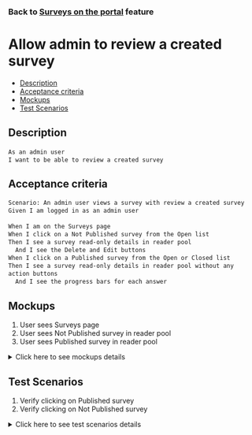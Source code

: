 ### Back to [Surveys on the portal](../../) feature

# Allow admin to review a created survey

- [Description](#description)
- [Acceptance criteria](#acceptance-criteria)
- [Mockups](#mockups)
- [Test Scenarios](#test-scenarios)

## Description

    As an admin user
    I want to be able to review a created survey

## Acceptance criteria

    Scenario: An admin user views a survey with review a created survey
    Given I am logged in as an admin user

    When I am on the Surveys page
    When I click on a Not Published survey from the Open list
    Then I see a survey read-only details in reader pool
      And I see the Delete and Edit buttons
    When I click on a Published survey from the Open or Closed list
    Then I see a survey read-only details in reader pool without any action buttons
      And I see the progress bars for each answer

## Mockups

1. User sees Surveys page
2. User sees Not Published survey in reader pool
3. User sees Published survey in reader pool

<details>
  <summary>Click here to see mockups details</summary>

**1. User sees open tab on Surveys page:**

![Open tab on Surveys page Screen](/products/sport_news_portal/web_application_features/surveys/images/surveys_open_tab.png)

**2. User sees Not Published survey in reader pool:**

![Not Published survey in reader pool](/products/sport_news_portal/web_application_features/surveys/images/surveys_read_only_editable.png)

**3. User sees Published survey in reader pool:**

![Published survey in reader pool Screen](/products/sport_news_portal/web_application_features/surveys/images/surveys_read_only_not_editable.png)

</details>

## Test Scenarios

1. Verify clicking on Published survey
2. Verify clicking on Not Published survey

<details>
  <summary>Click here to see test scenarios details</summary>

### **#1. Verify clicking on Published survey**

|#|Steps|Expected Result
------|-------|----------
|1|Go to sport news site|
|2|Log in your admin account|
|3|Click on the Surveys menu item in the left sidebar|The system displays filter with options Published/ Not Published
|4|Go to Open list|
|5|Click on Published survey|The system displays survey read-only details in reader pool and progress bars for each answer

### **#2. Verify clicking on Not Published survey**

|#|Steps|Expected Result
------|-------|----------
|1|Go to sport news site|
|2|Log in your admin account|
|3|Click on the Surveys menu item in the left sidebar|The system displays filter with options Published/ Not Published
|4|Go to Open list|
|5|Click on Not Published survey|The system displays survey read-only details in reader pool and Delete and Edit buttons

</details>
